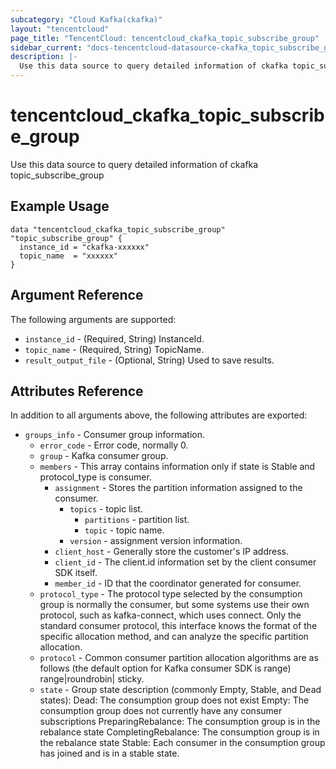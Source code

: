 ```yaml
---
subcategory: "Cloud Kafka(ckafka)"
layout: "tencentcloud"
page_title: "TencentCloud: tencentcloud_ckafka_topic_subscribe_group"
sidebar_current: "docs-tencentcloud-datasource-ckafka_topic_subscribe_group"
description: |-
  Use this data source to query detailed information of ckafka topic_subscribe_group
---
```


# tencentcloud_ckafka_topic_subscribe_group

Use this data source to query detailed information of ckafka topic_subscribe_group

## Example Usage

```hcl
data "tencentcloud_ckafka_topic_subscribe_group" "topic_subscribe_group" {
  instance_id = "ckafka-xxxxxx"
  topic_name  = "xxxxxx"
}
```

## Argument Reference

The following arguments are supported:

* `instance_id` - (Required, String) InstanceId.
* `topic_name` - (Required, String) TopicName.
* `result_output_file` - (Optional, String) Used to save results.

## Attributes Reference

In addition to all arguments above, the following attributes are exported:

* `groups_info` - Consumer group information.
  * `error_code` - Error code, normally 0.
  * `group` - Kafka consumer group.
  * `members` - This array contains information only if state is Stable and protocol_type is consumer.
    * `assignment` - Stores the partition information assigned to the consumer.
      * `topics` - topic list.
        * `partitions` - partition list.
        * `topic` - topic name.
      * `version` - assignment version information.
    * `client_host` - Generally store the customer&#39;s IP address.
    * `client_id` - The client.id information set by the client consumer SDK itself.
    * `member_id` - ID that the coordinator generated for consumer.
  * `protocol_type` - The protocol type selected by the consumption group is normally the consumer, but some systems use their own protocol, such as kafka-connect, which uses connect. Only the standard consumer protocol, this interface knows the format of the specific allocation method, and can analyze the specific partition allocation.
  * `protocol` - Common consumer partition allocation algorithms are as follows (the default option for Kafka consumer SDK is range) range|roundrobin| sticky.
  * `state` - Group state description (commonly Empty, Stable, and Dead states): Dead: The consumption group does not exist Empty: The consumption group does not currently have any consumer subscriptions PreparingRebalance: The consumption group is in the rebalance state CompletingRebalance: The consumption group is in the rebalance state Stable: Each consumer in the consumption group has joined and is in a stable state.



